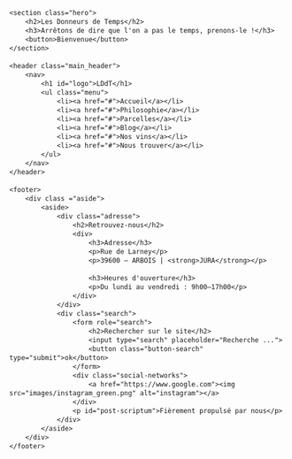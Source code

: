 <!DOCTYPE html>
<html lang="fr">
<head>
    <meta charset="UTF-8">
    <meta name="viewport" content="width=device-width, initial-scale=1.0">
    <title>Accueil - Les donneurs de temps</title>
    <link rel="stylesheet" href="style.css">
    <link rel="preconnect" href="https://fonts.googleapis.com">
    <link rel="preconnect" href="https://fonts.gstatic.com" crossorigin>
    <link href="https://fonts.googleapis.com/css2?family=Dancing+Script:wght@400..700&family=Quicksand:wght@300..700&display=swap" rel="stylesheet">
    <link href="https://fonts.googleapis.com/css2?family=Anta&family=Libre+Franklin:ital,wght@0,100..900;1,100..900&display=swap" rel="stylesheet">
</head>
<body>

    <section class="hero">
        <h2>Les Donneurs de Temps</h2>
        <h3>Arrêtons de dire que l'on a pas le temps, prenons-le !</h3>
        <button>Bienvenue</button>
    </section>

    <header class="main_header">
        <nav>
            <h1 id="logo">LDdT</h1>
            <ul class="menu">
                <li><a href="#">Accueil</a></li>
                <li><a href="#">Philosophie</a></li>
                <li><a href="#">Parcelles</a></li>
                <li><a href="#">Blog</a></li>
                <li><a href="#">Nos vins</a></li>
                <li><a href="#">Nous trouver</a></li>
            </ul>
        </nav>
    </header>

    <footer>
        <div class ="aside">
            <aside>
                <div class="adresse">
                    <h2>Retrouvez-nous</h2>
                    <div>
                        <h3>Adresse</h3>
                        <p>Rue de Larney</p>
                        <p>39600 – ARBOIS | <strong>JURA</strong></p>

                        <h3>Heures d'ouverture</h3>
                        <p>Du lundi au vendredi : 9h00–17h00</p>
                    </div>
                </div>
                <div class="search">
                    <form role="search">
                        <h2>Rechercher sur le site</h2>
                        <input type="search" placeholder="Recherche ...">
                        <button class="button-search" type="submit">ok</button>
                    </form>
                    <div class="social-networks">
                        <a href="https://www.google.com"><img src="images/instagram_green.png" alt="instagram"></a>
                    </div>
                    <p id="post-scriptum">Fièrement propulsé par nous</p>
                </div>
            </aside>
        </div>
    </footer>
    
</body>
</html>
